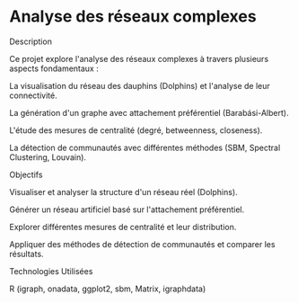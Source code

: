 # Analyse des réseaux complexes
Description

Ce projet explore l'analyse des réseaux complexes à travers plusieurs aspects fondamentaux :

La visualisation du réseau des dauphins (Dolphins) et l'analyse de leur connectivité.

La génération d'un graphe avec attachement préférentiel (Barabási-Albert).

L'étude des mesures de centralité (degré, betweenness, closeness).

La détection de communautés avec différentes méthodes (SBM, Spectral Clustering, Louvain).

Objectifs

Visualiser et analyser la structure d'un réseau réel (Dolphins).

Générer un réseau artificiel basé sur l'attachement préférentiel.

Explorer différentes mesures de centralité et leur distribution.

Appliquer des méthodes de détection de communautés et comparer les résultats.

Technologies Utilisées

R (igraph, onadata, ggplot2, sbm, Matrix, igraphdata)
